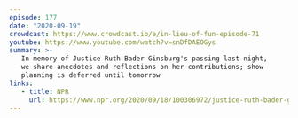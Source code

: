 ```yaml
---
episode: 177
date: "2020-09-19"
crowdcast: https://www.crowdcast.io/e/in-lieu-of-fun-episode-71
youtube: https://www.youtube.com/watch?v=snDfDAEOGys
summary: >-
   In memory of Justice Ruth Bader Ginsburg's passing last night,
   we share anecdotes and reflections on her contributions; show
   planning is deferred until tomorrow
links:
   - title: NPR
     url: https://www.npr.org/2020/09/18/100306972/justice-ruth-bader-ginsburg-champion-of-gender-equality-dies-at-87
---
```

